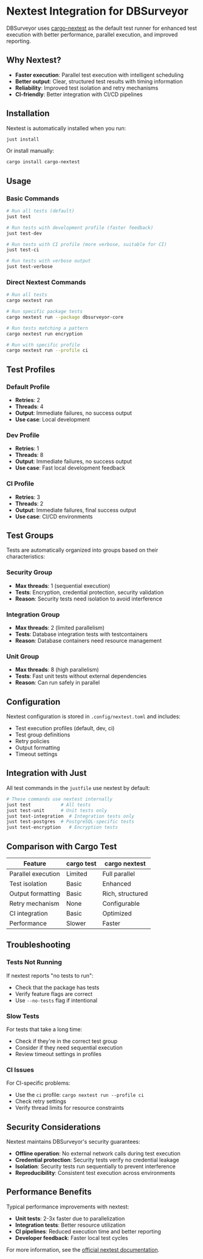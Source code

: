 # Nextest Integration for DBSurveyor

DBSurveyor uses [cargo-nextest](https://nexte.st/) as the default test runner for enhanced test execution with better performance, parallel execution, and improved reporting.

## Why Nextest?

- **Faster execution**: Parallel test execution with intelligent scheduling
- **Better output**: Clear, structured test results with timing information
- **Reliability**: Improved test isolation and retry mechanisms
- **CI-friendly**: Better integration with CI/CD pipelines

## Installation

Nextest is automatically installed when you run:

```bash
just install
```

Or install manually:

```bash
cargo install cargo-nextest
```

## Usage

### Basic Commands

```bash
# Run all tests (default)
just test

# Run tests with development profile (faster feedback)
just test-dev

# Run tests with CI profile (more verbose, suitable for CI)
just test-ci

# Run tests with verbose output
just test-verbose
```

### Direct Nextest Commands

```bash
# Run all tests
cargo nextest run

# Run specific package tests
cargo nextest run --package dbsurveyor-core

# Run tests matching a pattern
cargo nextest run encryption

# Run with specific profile
cargo nextest run --profile ci
```

## Test Profiles

### Default Profile

- **Retries**: 2
- **Threads**: 4
- **Output**: Immediate failures, no success output
- **Use case**: Local development

### Dev Profile

- **Retries**: 1
- **Threads**: 8
- **Output**: Immediate failures, no success output
- **Use case**: Fast local development feedback

### CI Profile

- **Retries**: 3
- **Threads**: 2
- **Output**: Immediate failures, final success output
- **Use case**: CI/CD environments

## Test Groups

Tests are automatically organized into groups based on their characteristics:

### Security Group

- **Max threads**: 1 (sequential execution)
- **Tests**: Encryption, credential protection, security validation
- **Reason**: Security tests need isolation to avoid interference

### Integration Group

- **Max threads**: 2 (limited parallelism)
- **Tests**: Database integration tests with testcontainers
- **Reason**: Database containers need resource management

### Unit Group

- **Max threads**: 8 (high parallelism)
- **Tests**: Fast unit tests without external dependencies
- **Reason**: Can run safely in parallel

## Configuration

Nextest configuration is stored in `.config/nextest.toml` and includes:

- Test execution profiles (default, dev, ci)
- Test group definitions
- Retry policies
- Output formatting
- Timeout settings

## Integration with Just

All test commands in the `justfile` use nextest by default:

```bash
# These commands use nextest internally
just test           # All tests
just test-unit      # Unit tests only
just test-integration  # Integration tests only
just test-postgres  # PostgreSQL-specific tests
just test-encryption   # Encryption tests
```

## Comparison with Cargo Test

| Feature            | cargo test | cargo nextest    |
| ------------------ | ---------- | ---------------- |
| Parallel execution | Limited    | Full parallel    |
| Test isolation     | Basic      | Enhanced         |
| Output formatting  | Basic      | Rich, structured |
| Retry mechanism    | None       | Configurable     |
| CI integration     | Basic      | Optimized        |
| Performance        | Slower     | Faster           |

## Troubleshooting

### Tests Not Running

If nextest reports "no tests to run":

- Check that the package has tests
- Verify feature flags are correct
- Use `--no-tests` flag if intentional

### Slow Tests

For tests that take a long time:

- Check if they're in the correct test group
- Consider if they need sequential execution
- Review timeout settings in profiles

### CI Issues

For CI-specific problems:

- Use the `ci` profile: `cargo nextest run --profile ci`
- Check retry settings
- Verify thread limits for resource constraints

## Security Considerations

Nextest maintains DBSurveyor's security guarantees:

- **Offline operation**: No external network calls during test execution
- **Credential protection**: Security tests verify no credential leakage
- **Isolation**: Security tests run sequentially to prevent interference
- **Reproducibility**: Consistent test execution across environments

## Performance Benefits

Typical performance improvements with nextest:

- **Unit tests**: 2-3x faster due to parallelization
- **Integration tests**: Better resource utilization
- **CI pipelines**: Reduced execution time and better reporting
- **Developer feedback**: Faster local test cycles

For more information, see the [official nextest documentation](https://nexte.st/).
